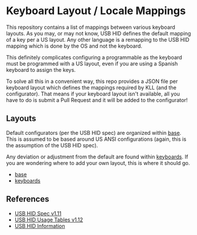 # Keyboard Layout / Locale Mappings

This repository contains a list of mappings between various keyboard layouts.
As you may, or may not know, USB HID defines the default mapping of a key per a US layout.
Any other language is a remapping to the USB HID mapping which is done by the OS and not the keyboard.

This definitely complicates configuring a programmable as the keyboard must be programmed with a US layout, even if you are using a Spanish keyboard to assign the keys.

To solve all this in a convenient way, this repo provides a JSON file per keyboard layout which defines the mappings required by KLL (and the configurator).
That means if your keyboard layout isn't available, all you have to do is submit a Pull Request and it will be added to the configurator!


## Layouts

Default configurators (per the USB HID spec) are organized within [base](base).
This is assumed to be based around US ANSI configurations (again, this is the assumption of the USB HID spec).

Any deviation or adjustment from the default are found within [keyboards](keyboards).
If you are wondering where to add your own layout, this is where it should go.

* [base](base)
* [keyboards](keyboards)


## References

* [USB HID Spec v1.11](http://www.usb.org/developers/hidpage/HID1_11.pdf)
* [USB HID Usage Tables v1.12](http://www.usb.org/developers/hidpage/Hut1_12v2.pdf)
* [USB HID Information](http://www.usb.org/developers/hidpage/)

